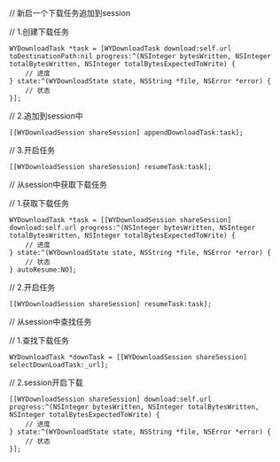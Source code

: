 

// 新启一个下载任务追加到session

// 1.创建下载任务

```
WYDownloadTask *task = [WYDownloadTask download:self.url toDestinationPath:nil progress:^(NSInteger bytesWritten, NSInteger totalBytesWritten, NSInteger totalBytesExpectedToWrite) {
	// 进度
} state:^(WYDownloadState state, NSString *file, NSError *error) {
	// 状态
}];
```
// 2.追加到session中

```
[[WYDownloadSession shareSession] appendDownloadTask:task];
```
// 3.开启任务

```
[[WYDownloadSession shareSession] resumeTask:task];
```

// 从session中获取下载任务

// 1.获取下载任务

```
WYDownloadTask *task = [[WYDownloadSession shareSession] download:self.url progress:^(NSInteger bytesWritten, NSInteger totalBytesWritten, NSInteger totalBytesExpectedToWrite) {
	// 进度
} state:^(WYDownloadState state, NSString *file, NSError *error) {
	// 状态
} autoResume:NO];
```

// 2.开启任务

```
[[WYDownloadSession shareSession] resumeTask:task];
```

// 从session中查找任务

// 1.查找下载任务

```
WYDownloadTask *downTask = [[WYDownloadSession shareSession] selectDownLoadTask:_url];
```

// 2.session开启下载

```
[[WYDownloadSession shareSession] download:self.url progress:^(NSInteger bytesWritten, NSInteger totalBytesWritten, NSInteger totalBytesExpectedToWrite) {
	// 进度
} state:^(WYDownloadState state, NSString *file, NSError *error) {
	// 状态
}];
```
